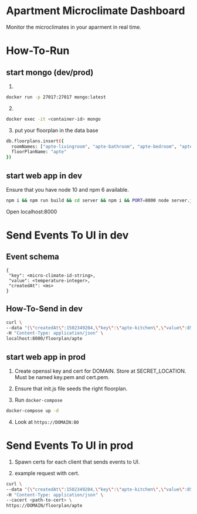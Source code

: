 # Apartment Microclimate Dashboard

Monitor the microclimates in your aparment in real time.

# How-To-Run

## start mongo (dev/prod)

1.
```sh
docker run -p 27017:27017 mongo:latest
```

2.
```sh
docker exec -it <container-id> mongo
```
3. put your floorplan in the data base
```sh
db.floorplans.insert({
  roomNames: ["apte-livingroom", "apte-bathroom", "apte-bedroom", "apte-kitchen"],
  floorPlanName: "apte"
})
```

## start web app in dev

Ensure that you have node 10 and npm 6 available.

```sh
npm i && npm run build && cd server && npm i && PORT=8000 node server.js
```

Open localhost:8000

# Send Events To UI in dev

## Event schema

```
{
 "key": <micro-climate-id-string>,
 "value": <temperature-integer>,
 "createdAt": <ms>
}
```

## How-To-Send in dev

```sh
curl \
--data "{\"createdAt\":1502349204,\"key\":\"apte-kitchen\",\"value\":85.5}" \
-H "Content-Type: application/json" \
localhost:8000/floorplan/apte
```

## start web app in prod

1. Create openssl key and cert for DOMAIN. Store at SECRET_LOCATION. Must be named key.pem and cert.pem.

2. Ensure that init.js file seeds the right floorplan.

3. Run `docker-compose`

```sh
docker-compose up -d
```

4. Look at `https://DOMAIN:80`

# Send Events To UI in prod

1. Spawn certs for each client that sends events to UI.

2. example request with cert.
```sh
curl \
--data "{\"createdAt\":1502349204,\"key\":\"apte-kitchen\",\"value\":85.5}" \
-H "Content-Type: application/json" \
--cacert <path-to-cert> \
https://DOMAIN/floorplan/apte
```
